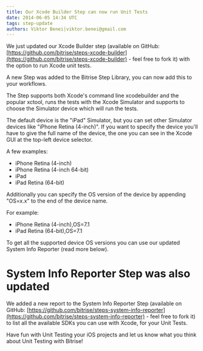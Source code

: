 ```yaml
---
title: Our Xcode Builder Step can now run Unit Tests
date: 2014-06-05 14:34 UTC
tags: step-update
authors: Viktor Benei|viktor.benei@gmail.com
---
```


We just updated our Xcode Builder step (available on GitHub: [https://github.com/bitrise/steps-xcode-builder](https://github.com/bitrise/steps-xcode-builder) - feel free to fork it) with the option to run Xcode unit tests.

A new Step was added to the Bitrise Step Library, you can now add this to your workflows.

The Step supports both Xcode's command line xcodebuilder and the popular xctool, runs the tests with the Xcode Simulator and supports to choose the Simulator device which will run the tests. 

The default device is the "iPad" Simulator, but you can set other Simulator devices like "iPhone Retina (4-inch)". If you want to specify the device you'll have to give the full name of the device, the one you can see in the Xcode GUI at the top-left device selector.

A few examples:

- iPhone Retina (4-inch)
- iPhone Retina (4-inch 64-bit)
- iPad
- iPad Retina (64-bit)

Additionally you can specify the OS version of the device by appending "OS=x.x" to the end of the device name.

For example: 

- iPhone Retina (4-inch),OS=7.1
- iPad Retina (64-bit),OS=7.1

To get all the supported device OS versions you can use our updated System Info Reporter (read more below).


# System Info Reporter Step was also updated

We added a new report to the System Info Reporter Step (available on GitHub: [https://github.com/bitrise/steps-system-info-reporter](https://github.com/bitrise/steps-system-info-reporter) - feel free to fork it) to list all the available SDKs you can use with Xcode, for your Unit Tests.


Have fun with Unit Testing your iOS projects and let us know what you think about Unit Testing with Bitrise!
